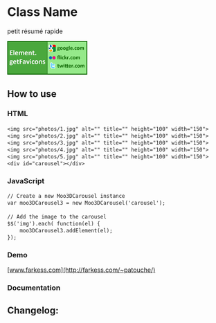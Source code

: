 Class Name
========
petit résumé rapide

![Screenshot](http://github.com/subhaze/mootools-external-favicon/raw/master/logo.png)

How to use
----------

### HTML
	<img src="photos/1.jpg" alt="" title="" height="100" width="150">
	<img src="photos/2.jpg" alt="" title="" height="100" width="150">
	<img src="photos/3.jpg" alt="" title="" height="100" width="150">
	<img src="photos/4.jpg" alt="" title="" height="100" width="150">
	<img src="photos/5.jpg" alt="" title="" height="100" width="150">
	<div id="carousel"></div>

### JavaScript

	// Create a new Moo3DCarousel instance
	var moo3DCarousel3 = new Moo3DCarousel('carousel');
	
	// Add the image to the carousel
	$$('img').each( function(el) {
		moo3DCarousel3.addElement(el);
	});

### Demo

[www.farkess.com](http://farkess.com/~patouche/)

### Documentation


Changelog:
----------
